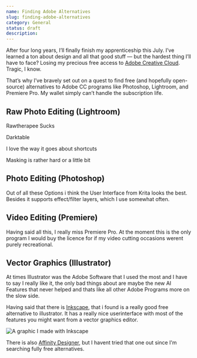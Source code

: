 ```yaml
---
name: Finding Adobe Alternatives
slug: finding-adobe-alternatives
category: General
status: draft
description: 
---
```


<!-- https://chatgpt.com/c/68524aba-f624-8010-9abb-eb2061e0b103 -->

After four long years, I’ll finally finish my apprenticeship this July. I’ve learned a ton about design and all that good stuff — but the hardest thing I’ll have to face? Losing my precious free access to [Adobe Creative Cloud](https://www.adobe.com/ch_de/creativecloud.html). Tragic, I know.

That’s why I’ve bravely set out on a quest to find free (and hopefully open-source) alternatives to Adobe CC programs like Photoshop, Lightroom, and Premiere Pro. My wallet simply can’t handle the subscription life.

## Raw Photo Editing (Lightroom)

Rawtherapee Sucks

Darktable

I love the way it goes about shortcuts

Masking is rather hard or a little bit

<!-- Rawtherapee -->
<!-- darktable -->
<!-- Shortcuts -->

## Photo Editing (Photoshop)

<!-- Photopea -->
<!-- Gimp -->
<!-- Krita -->

Out of all these Options i think the User Interface from Krita looks the best. Besides it supports effect/filter layers, which I use somewhat often.

## Video Editing (Premiere)

<!-- KDenlive -->
<!-- DaVinci Resolve -->

Having said all this, I really miss Premiere Pro. At the moment this is the only program I would buy the licence for if my video cutting occasions werent purely recreational.

## Vector Graphics (Illustrator)

At times Illustrator was the Adobe Software that I used the most and I have to say I really like it, the only bad things about are maybe the new AI Features that never helped and thats like all other Adobe Programs more on the slow side.

Having said that there is [Inkscape](https://inkscape.org/), that i found is a really good free alternative to illustrator. It has a really nice userinterface with most of the features you might want from a vector graphics editor.

![A graphic I made with Inkscape](https://i.imgur.com/RZtzu9R.png)

There is also [Affinity Designer](https://affinity.serif.com/de/designer/), but I havent tried that one out since I'm searching fully free alternatives.

<!-- Inkscape -->
<!-- Affinity -->
